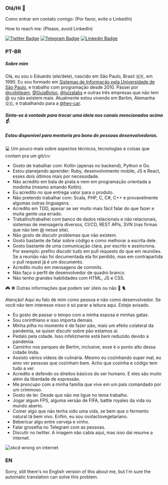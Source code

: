 ### Olá/Hi 👋

Como entrar em contato comigo: 
(Por favor, evite o LinkedIn)

How to reach me: 
(Please, avoid LinkedIn)

[![Twitter Badge](https://img.shields.io/badge/-Twitter-1ca0f1?style=flat-square&labelColor=1ca0f1&logo=twitter&logoColor=white&link=https://twitter.com/lgdbittencourt)](https://twitter.com/eduardompinto)
[![Telegram Badge](https://img.shields.io/badge/-Telegram-1ca0f1?style=flat-square&labelColor=1ca0f1&logo=telegram&logoColor=white&link=https://t.me/eduardompinto)](https://t.me/eduardompinto)
[![Linkedin Badge](https://img.shields.io/badge/-LinkedIn-blue?style=flat-square&logo=Linkedin&logoColor=white&link=https://www.linkedin.com/in/eduardo-martins-pinto-510188a1/)](https://www.linkedin.com/in/eduardo-martins-pinto-510188a1/)

### PT-BR 

##### Sobre mim

Olá, eu sou o Eduardo (ele/dele), nascido em Sāo Paulo, Brasil 🇧🇷, em 1990. 
Eu sou formado em [Sistemas de Informaçāo pela Universidade de Sāo Paulo](https://uspdigital.usp.br/jupiterweb/listarGradeCurricular?codcg=86&codcur=86200&codhab=204&tipo=N), e trabalho com programaçāo desde 2010. 
Passei por [@cobliteam](https://github.com/cobliteam), [@GuiaBolso](https://github.com/GuiaBolso), [@luizalabs](https://github.com/luizalabs) e outras três empresas que não tem @ ou não existem mais.
Atualmente estou vivendo em Berlim, Alemanha 🇩🇪, e trabalhando para a [@hey-car](https://github.com/hey-car).

##### Sinta-se à vontade para trocar uma ideia nos canais mencionados acima ☝️.
##### Estou disponível para mentoria pro bono de pessoas desenvolvedoras.

💻 Um pouco mais sobre aspectos técnicos, tecnologias e coisas que contam pra um git/cv:

- Gosto de trabalhar com: Kotlin (apenas no backend), Python e Go.
- Estou planejando aprender: Ruby, desenvolvimento mobile, JS e React, esses dois últimos mais por necessidade.  
- Nāo acredito em bala de prata e nem em programaçāo orientada a modinha (mesmo amando Kotlin).
- Eu acredito no que entrega valor para o produto.
- Não pretendo trabalhar com: Scala, PHP, C, C#, C++ e provavelmente algumas outras linguagens. 
- Acredito em TDD, apesar se ser muito mais fácil falar do que fazer e muita gente usa errado. 
- Trabalho/trabalhei com banco de dados relacionais e nāo relacionais, sistemas de mensageria diversos, 
CI/CD, REST APIs, SVN (nas firmas que nāo tem @ nesse site). 
- Nāo gosto de discutir problemas que nāo existem. 
- Gosto bastante de falar sobre código e como melhorar a escrita dele. 
- Gosto bastante de uma comunicaçāo clara, por escrito e assíncrona.
Por exemplo: prefiro discutir tudo em pull requests do que em reuniões. 
Se a reuniāo nāo foi documentada ela foi perdido, mas em contrapartida o pull request já é um documento.
- Acredito muito em mensagens de commits. 
- Nāo faço o perfil de desenvolvedor de quadro branco.
- Nāo tenho grandes habilidades com HTML, JS e CSS. 

🎮 ⚽ Outras informações que podem ser úteis ou não 🍞 🐈

Atenção! Aqui eu falo de mim como pessoa e não como desenvolvedor.
Se você não tem interesse nisso é só parar a leitura aqui.
Esteje avisado.

- Eu gosto de passar o tempo com a minha esposa e minhas gatas. 
- Sou corinthiano e isso importa demais.
- Minha pilha no momento é de fazer pão, mais um efeito colateral da pandemia, se quiser discutir sobre pão estamos ai.
- Pedalo pela cidade. Isso infelizmente está bem reduzido devido a pandemia.
- Caminho nos parques de Berlim, inclusive, esse é o ponto alto dessa cidade linda.
- Assisto vários vídeos de culinária. Mesmo eu cozinhando super mal, eu amo ver pessoas que cozinham bem. 
Acho que cozinha e código tem tudo a ver.
- Acredito e defendo os direitos básicos do ser humano. E eles são muito além da liberdade de expressão.
- Me preocupo com a minha família que vive em um país comandado por um criminoso.
- Gosto de ler. Desde que nāo me ligue no tema trabalho.
- Jogar algum FPS, alguma versāo de FIFA, battle royales da vida ou mundo aberto.
- Comer algo que nāo tenha sido uma vida, se bem que o fermento natural tá bem vivo.
Enfim, eu sou ovolactovegetariano.
- Bebericar algo entre cerveja e vinho.
- Falar groselha no Telegram com as pessoas.
- Discutir no twitter. A imagem não cabia aqui, mas isso dai resume a internet.

![xkcd wrong on internet](https://imgs.xkcd.com/comics/duty_calls.png)


### EN

Sorry, still there's no English version of this about me, but I'm sure the automatic translation can solve this problem.
